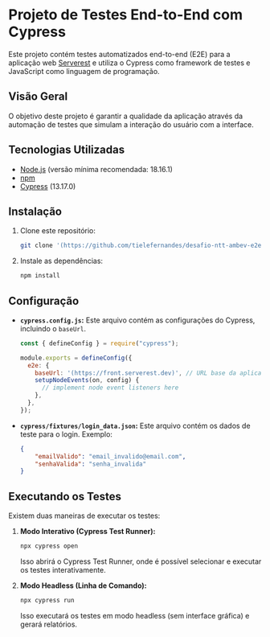 # Projeto de Testes End-to-End com Cypress

Este projeto contém testes automatizados end-to-end (E2E) para a aplicação web [Serverest](https://front.serverest.dev/login) e utiliza o Cypress como framework de testes e JavaScript como linguagem de programação. 

## Visão Geral

O objetivo deste projeto é garantir a qualidade da aplicação através da automação de testes que simulam a interação do usuário com a interface.

## Tecnologias Utilizadas

*   [Node.js](https://nodejs.org/) (versão mínima recomendada: 18.16.1)
*   [npm](https://www.npmjs.com/) 
*   [Cypress](https://www.cypress.io/) (13.17.0)


## Instalação

1.  Clone este repositório:

    ```bash
    git clone '(https://github.com/tielefernandes/desafio-ntt-ambev-e2e.git)'
    ```

2.  Instale as dependências:

    ```bash
    npm install  
    ```

## Configuração

*   **`cypress.config.js`:** Este arquivo contém as configurações do Cypress, incluindo o `baseUrl`. 

    ```javascript
    const { defineConfig } = require("cypress");

    module.exports = defineConfig({
      e2e: {
        baseUrl: '(https://front.serverest.dev)', // URL base da aplicação
        setupNodeEvents(on, config) {
          // implement node event listeners here
        },
      },
    });
    ```

*   **`cypress/fixtures/login_data.json`:** Este arquivo contém os dados de teste para o login. Exemplo:

    ```json
    {
        "emailValido": "email_invalido@email.com",
        "senhaValida": "senha_invalida"
    }
    ```

## Executando os Testes

Existem duas maneiras de executar os testes:

1.  **Modo Interativo (Cypress Test Runner):**

    ```bash
    npx cypress open 
    ```

    Isso abrirá o Cypress Test Runner, onde  é possível selecionar e executar os testes interativamente.

2.  **Modo Headless (Linha de Comando):**

    ```bash
    npx cypress run 
    ```

    Isso executará os testes em modo headless (sem interface gráfica) e gerará relatórios.
